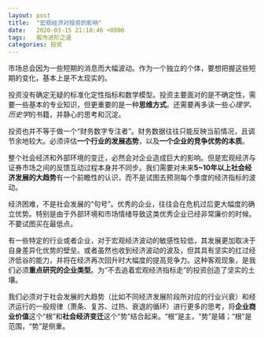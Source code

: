 ```yaml
---
layout: post
title:  "宏观经济对投资的影响"
date:   2020-03-15 21:10:46 +0800
tags:   股市进阶之道
categories: 投资
---
```


市场总会因为一些短期的消息而大幅波动。作为一个独立的个体，要想把握这些短期的变化，基本上是不太现实的。

投资没有确定无疑的标准化定性指标和数学模型。投资主要面对的是不确定性，需要一些基本的专业知识，但更重要的是一种**思维方式**。还需要再多读一些*心理学、历史学*的书籍，并静心的思考和沉淀。

投资也并不等于做一个“财务数字专注者”。财务数据往往只能反映当前情况，且调节余地较大。必须评估**一个行业的发展态势**，以及**一个企业的竞争优势的本质**。

整个社会经济和外部环境的变迁，必然会对企业造成巨大的影响。但是宏观经济与证券市场之间的反馈互动过程本身并不同步。我们需要对未来**5~10年以上社会经济发展的大趋势**有一个前瞻性的认识，而不是试图去预测每个季度的经济指标的波动。

经济困难，不是社会发展的“句号”。优秀的企业，往往会在危机过后更大幅度的确立优势。特别是由于外部环境和市场情绪导致这类优秀企业已经非常廉价的时候。不要试图买在最低点。

有一些特定的行业或者企业，对于宏观经济波动的敏感性较低，其发展更加取决于自身差异化优势的壁垒。或者虽然也收到经济波动的波及，但其具有坚实的扛过经济低谷的能力，并将在经济再次回升时大幅度的提高竞争力。这种客观现象，是我们必须**重点研究的企业类型**。为“不去追着宏观经济指标走”的投资创造了坚实的土壤。

我们必须对于社会发展的大趋势（比如不同经济发展阶段所对应的行业兴衰）和经济运行的一般规律（萧条、复苏、过热、衰退的循环）进行更多的思考，将**企业商业价值**这个“根”和**社会经济变迁**这个“势”结合起来。“根”是主，“势”是辅；“根”是范围，“势”是侧重。
